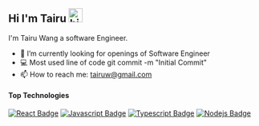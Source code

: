## Hi I'm Tairu <img src="https://user-images.githubusercontent.com/1303154/88677602-1635ba80-d120-11ea-84d8-d263ba5fc3c0.gif" width="28px" alt="hi">

I'm Tairu Wang a software Engineer.

- 🔭 I’m currently looking for openings of Software Engineer
- 💻 Most used line of code git commit -m "Initial Commit"
- 📫 How to reach me: tairuw@gmail.com

#### Top Technologies

<!-- TODO: Make technologies links takes you to repositories -->

[![React Badge](https://img.shields.io/badge/-React-61DBFB?style=for-the-badge&labelColor=black&logo=react&logoColor=61DBFB)](#) [![Javascript Badge](https://img.shields.io/badge/-Javascript-F0DB4F?style=for-the-badge&labelColor=black&logo=javascript&logoColor=F0DB4F)](#) [![Typescript Badge](https://img.shields.io/badge/-Typescript-007acc?style=for-the-badge&labelColor=black&logo=typescript&logoColor=007acc)](#) [![Nodejs Badge](https://img.shields.io/badge/-Nodejs-3C873A?style=for-the-badge&labelColor=black&logo=node.js&logoColor=3C873A)](#) 

<!---
TairuW/TairuW is a ✨ special ✨ repository because its `README.md` (this file) appears on your GitHub profile.
You can click the Preview link to take a look at your changes.
--->
